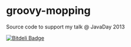 groovy-mopping
==============

Source code to support my talk @ JavaDay 2013


[![Bitdeli Badge](https://d2weczhvl823v0.cloudfront.net/webdizz/groovy-mopping/trend.png)](https://bitdeli.com/free "Bitdeli Badge")


